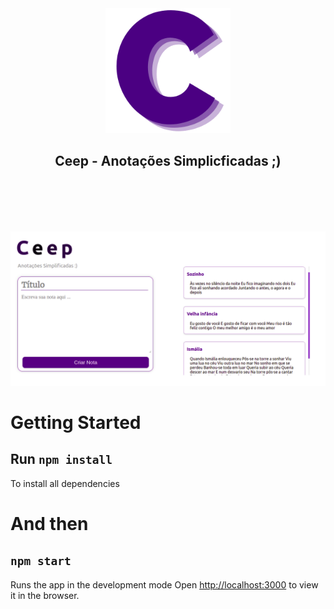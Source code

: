 <center>

<img src="./src/img/icon.png" width="200">


## Ceep - Anotações Simplicficadas ;) 
</center>

<br/>
<br/>
<br/>
<br/>

!["Screenshot"](/src/img/screeshot.png)


# Getting Started 
## Run `npm install` 
To install all dependencies

# And then
## `npm start` 
Runs the app in the development mode
Open [http://localhost:3000](http://localhost:3000) to view it in the browser.
